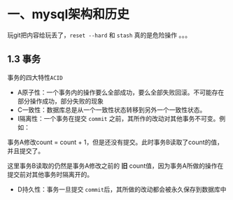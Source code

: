 # 一、mysql架构和历史

玩git把内容给玩丢了，`reset --hard` 和  `stash` 真的是危险操作 。。。

## 1.3 事务

事务的四大特性`ACID`

* A原子性：一个事务内的操作要么全部成功，要么全部失败回滚。不可能存在部分操作成功，部分失败的现象
* C一致性：数据库总是从一个一致性状态转移到另外一个一致性状态。
* I隔离性：一个事务在提交 `commit` 之前，其所作的改动对其他事务不可变。例如：

事务A修改count = count + 1，但是还没有提交。此时事务B读取了count的值，并且提交了。

这里事务B读取的仍然是事务A修改之前的 **旧** count值，因为事务A所做的操作在提交前对其他事务时隔离开的。

* D持久性：事务一旦提交 `commit`后，其所做的改动都会被永久保存到数据库中